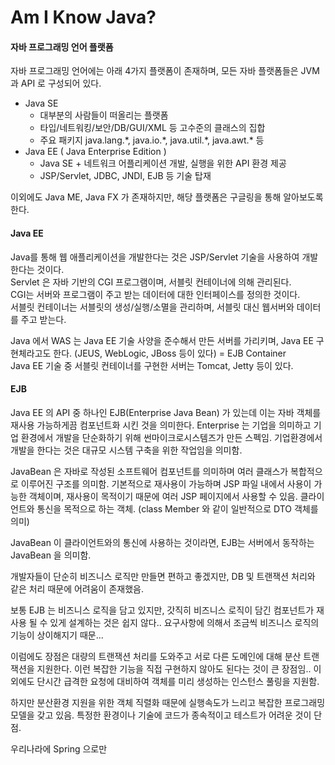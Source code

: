 # Am I Know Java?

#### 자바 프로그래밍 언어 플랫폼

자바 프로그래밍 언어에는 아래 4가지 플랫폼이 존재하며, 모든 자바 플랫폼들은 JVM 과 API 로 구성되어 있다.

* Java SE
  * 대부분의 사람들이 떠올리는 플랫폼
  * 타입/네트워킹/보안/DB/GUI/XML 등 고수준의 클래스의 집합
  * 주요 패키지 java.lang.\*, java.io.\*, java.util.\*, java.awt.\* 등
* Java EE \( Java Enterprise Edition \)
  * Java SE + 네트워크 어플리케이션 개발, 실행을 위한 API 환경 제공
  * JSP/Servlet, JDBC, JNDI, EJB 등 기술 탑재

이외에도 Java ME, Java FX 가 존재하지만, 해당 플랫폼은 구글링을 통해 알아보도록 한다.

#### Java EE

Java를 통해 웹 애플리케이션을 개발한다는 것은 JSP/Servlet 기술을 사용하여 개발한다는 것이다.  
Servlet 은 자바 기반의 CGI 프로그램이며, 서블릿 컨테이너에 의해 관리된다.  
CGI는 서버와 프로그램이 주고 받는 데이터에 대한 인터페이스를 정의한 것이다.  
서블릿 컨테이너는 서블릿의 생성/실행/소멸을 관리하며, 서블릿 대신 웹서버와 데이터를 주고 받는다.

Java 에서 WAS 는 Java EE 기술 사양을 준수해서 만든 서버를 가리키며, Java EE 구현체라고도 한다. \(JEUS, WebLogic, JBoss 등이 있다\) = EJB Container  
Java EE 기술 중 서블릿 컨테이너를 구현한 서버는 Tomcat, Jetty 등이 있다.

#### EJB

Java EE 의 API 중 하나인 EJB\(Enterprise Java Bean\) 가 있는데 이는 자바 객체를 재사용 가능하게끔 컴포넌트화 시킨 것을 의미한다. Enterprise 는 기업을 의미하고 기업 환경에서 개발을 단순화하기 위해 썬마이크로시스템즈가 만든 스펙임. 기업환경에서 개발을 한다는 것은 대규모 시스템 구축을 위한 작업임을 의미함.

JavaBean 은 자바로 작성된 소프트웨어 컴포넌트를 의미하며 여러 클래스가 복합적으로 이루어진 구조를 의미함. 기본적으로 재사용이 가능하며 JSP 파일 내에서 사용이 가능한 객체이며, 재사용이 목적이기 때문에 여러 JSP 페이지에서 사용할 수 있음. 클라이언트와 통신을 목적으로 하는 객체. \(class Member 와 같이 일반적으로 DTO 객체를 의미\)

JavaBean 이 클라이언트와의 통신에 사용하는 것이라면, EJB는 서버에서 동작하는 JavaBean 을 의미함.

개발자들이 단순히 비즈니스 로직만 만들면 편하고 좋겠지만, DB 및 트랜잭션 처리와 같은 처리 때문에 어려움이 존재했음. 

보통 EJB 는 비즈니스 로직을 담고 있지만, 갓직히 비즈니스 로직이 담긴 컴포넌트가 재사용 될 수 있게 설계하는 것은 쉽지 않다.. 요구사항에 의해서 조금씩 비즈니스 로직의 기능이 상이해지기 때문...

이럼에도 장점은 대량의 트랜잭션 처리를 도와주고 서로 다른 도메인에 대해 분산 트랜잭션을 지원한다. 이런 복잡한 기능을 직접 구현하지 않아도 된다는 것이 큰 장점임.. 이외에도 단시간 급격한 요청에 대비하여 객체를 미리 생성하는 인스턴스 풀링을 지원함.

하지만 분산환경 지원을 위한 객체 직렬화 때문에 실행속도가 느리고 복잡한 프로그래밍 모델을 갖고 있음. 특정한 환경이나 기술에 코드가 종속적이고 테스트가 어려운 것이 단점.

우리나라에 Spring 으로만 

